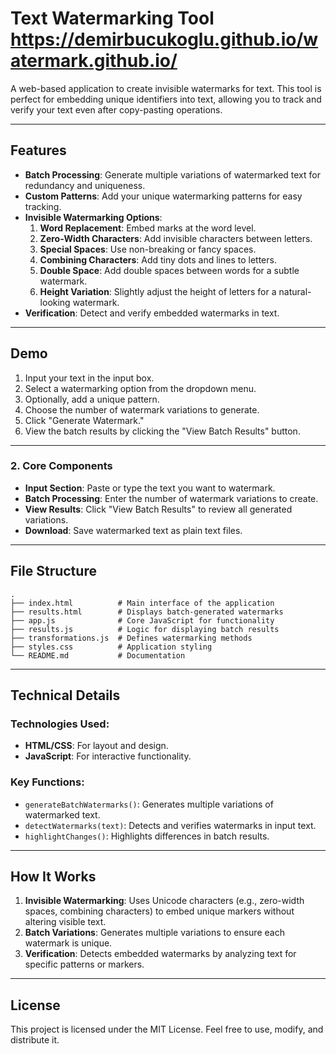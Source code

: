 # Text Watermarking Tool  https://demirbucukoglu.github.io/watermark.github.io/


A web-based application to create invisible watermarks for text. This tool is perfect for embedding unique identifiers into text, allowing you to track and verify your text even after copy-pasting operations.

---

## Features

- **Batch Processing**: Generate multiple variations of watermarked text for redundancy and uniqueness.
- **Custom Patterns**: Add your unique watermarking patterns for easy tracking.
- **Invisible Watermarking Options**:
  1. **Word Replacement**: Embed marks at the word level.
  2. **Zero-Width Characters**: Add invisible characters between letters.
  3. **Special Spaces**: Use non-breaking or fancy spaces.
  4. **Combining Characters**: Add tiny dots and lines to letters.
  5. **Double Space**: Add double spaces between words for a subtle watermark.
  6. **Height Variation**: Slightly adjust the height of letters for a natural-looking watermark.
- **Verification**: Detect and verify embedded watermarks in text.

---

## Demo

1. Input your text in the input box.
2. Select a watermarking option from the dropdown menu.
3. Optionally, add a unique pattern.
4. Choose the number of watermark variations to generate.
5. Click "Generate Watermark."
6. View the batch results by clicking the "View Batch Results" button.

---
### 2. **Core Components**
- **Input Section**: Paste or type the text you want to watermark.
- **Batch Processing**: Enter the number of watermark variations to create.
- **View Results**: Click "View Batch Results" to review all generated variations.
- **Download**: Save watermarked text as plain text files.

---

## File Structure

```
.
├── index.html          # Main interface of the application
├── results.html        # Displays batch-generated watermarks
├── app.js              # Core JavaScript for functionality
├── results.js          # Logic for displaying batch results
├── transformations.js  # Defines watermarking methods
├── styles.css          # Application styling
└── README.md           # Documentation
```

---

## Technical Details

### Technologies Used:
- **HTML/CSS**: For layout and design.
- **JavaScript**: For interactive functionality.

### Key Functions:
- `generateBatchWatermarks()`: Generates multiple variations of watermarked text.
- `detectWatermarks(text)`: Detects and verifies watermarks in input text.
- `highlightChanges()`: Highlights differences in batch results.

---

## How It Works

1. **Invisible Watermarking**: Uses Unicode characters (e.g., zero-width spaces, combining characters) to embed unique markers without altering visible text.
2. **Batch Variations**: Generates multiple variations to ensure each watermark is unique.
3. **Verification**: Detects embedded watermarks by analyzing text for specific patterns or markers.

---



## License

This project is licensed under the MIT License. Feel free to use, modify, and distribute it.


